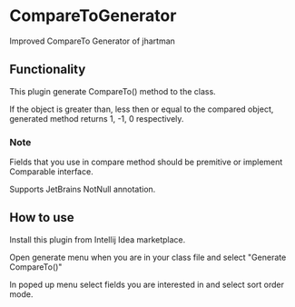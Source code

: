 # CompareToGenerator
Improved CompareTo Generator of jhartman

## Functionality

This plugin generate CompareTo() method to the class. 

If the object is greater than, less then or equal to the compared object, generated method returns 1, -1, 0 respectively.

### Note

Fields that you use in compare method should be premitive or implement Comparable interface.

Supports JetBrains NotNull annotation. 

## How to use

Install this plugin from Intellij Idea marketplace.

Open generate menu when you are in your class file and select "Generate CompareTo()"

In poped up menu select fields you are interested in and select sort order mode.
